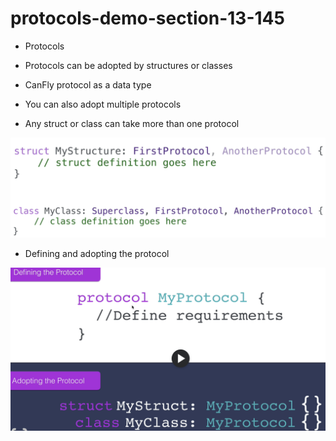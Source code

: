 # protocols-demo-section-13-145

- Protocols
- Protocols can be adopted by structures or classes
- CanFly protocol as a data type
- You can also adopt multiple protocols

- Any struct or class can take more than one protocol

![ProtocolsDemo Section 13](Documentation/SS-1.png)

- Defining and adopting the protocol

![ProtocolsDemo Section 13](Documentation/SS-2.png)
